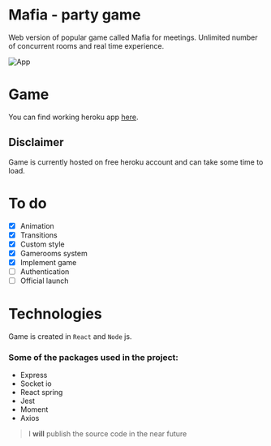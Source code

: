 # Mafia - party game

Web version of popular game called Mafia for meetings. Unlimited number of concurrent rooms and real time experience.

![App](https://media2.giphy.com/media/ihdWbkVMo66MkyjNFa/giphy.gif)

# Game

You can find working heroku app [here](https://gamerooms.herokuapp.com/).

## Disclaimer
Game is currently hosted on free heroku account and can take some time to load.

# To do

- [x] Animation
- [x] Transitions
- [x] Custom style
- [x] Gamerooms system
- [x] Implement game
- [ ] Authentication
- [ ] Official launch

# Technologies
Game is created in `React` and `Node` js.

### Some of the packages used in the project:
- Express
- Socket io
- React spring
- Jest
- Moment
- Axios
  
>I **will** publish the source code in the near future
